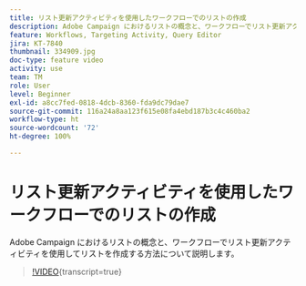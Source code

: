 ```yaml
---
title: リスト更新アクティビティを使用したワークフローでのリストの作成
description: Adobe Campaign におけるリストの概念と、ワークフローでリスト更新アクティビティを使用してリストを作成する方法について説明します。
feature: Workflows, Targeting Activity, Query Editor
jira: KT-7840
thumbnail: 334909.jpg
doc-type: feature video
activity: use
team: TM
role: User
level: Beginner
exl-id: a8cc7fed-0818-4dcb-8360-fda9dc79dae7
source-git-commit: 116a24a8aa123f615e08fa4ebd187b3c4c460ba2
workflow-type: ht
source-wordcount: '72'
ht-degree: 100%

---
```


# リスト更新アクティビティを使用したワークフローでのリストの作成

Adobe Campaign におけるリストの概念と、ワークフローでリスト更新アクティビティを使用してリストを作成する方法について説明します。

>[!VIDEO](https://video.tv.adobe.com/v/334909?quality=12&learn=on){transcript=true}

